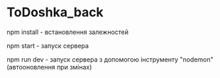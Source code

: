 # ToDoshka_back

npm install - встановлення залежностей

npm start - запуск сервера

npm run dev - запуск сервера з допомогою інструменту "nodemon" 
(автооновлення при змінах)

